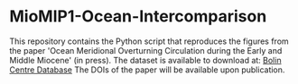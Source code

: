 # MioMIP1-Ocean-Intercomparison
This repository contains the Python script that reproduces the figures from the paper 'Ocean Meridional Overturning Circulation during the Early and Middle Miocene' (in press). The dataset is available to download at: [Bolin Centre Database](https://bolin.su.se/data/naik-2025-miomip1-moc-1)
The DOIs of the paper will be available upon publication. 
